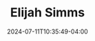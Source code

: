 ---
title: Elijah Simms
date: 2024-07-11T10:35:49-04:00
featured_image: Elijah-Simms.webp
featured_image_attr: 
featured_image_attr_link: 
featured_image_alt: Headshot of Elijah Simms
featured_image_caption: Headshot of Elijah Simms
Socials:
  Facebook: 
  Twitter: 
  Instagram: 
  LinkedIn: 
  IBDB: 
  IMDb:
  Website: 
---